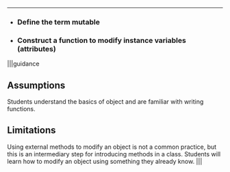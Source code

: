 ----------

* ### Define the term mutable
* ### Construct a function to modify instance variables (attributes)

|||guidance
## Assumptions
Students understand the basics of object and are familiar with writing functions.

## Limitations
Using external methods to modify an object is not a common practice, but this is an intermediary step for introducing methods in a class. Students will learn how to modify an object using something they already know.
|||
